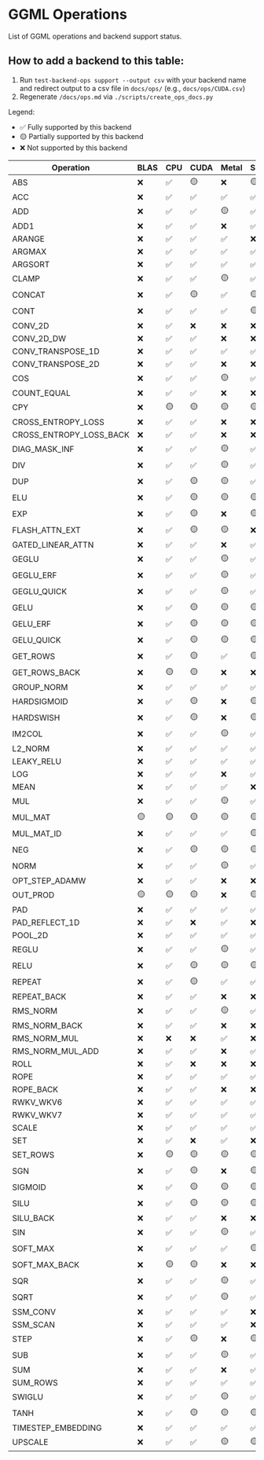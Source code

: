 # GGML Operations

List of GGML operations and backend support status.

## How to add a backend to this table:

1. Run `test-backend-ops support --output csv` with your backend name and redirect output to a csv file in `docs/ops/` (e.g., `docs/ops/CUDA.csv`)
2. Regenerate `/docs/ops.md` via `./scripts/create_ops_docs.py`

Legend:
- ✅ Fully supported by this backend
- 🟡 Partially supported by this backend
- ❌ Not supported by this backend

| Operation | BLAS | CPU | CUDA | Metal | SYCL | Vulkan |
|-----------|------|------|------|------|------|------|
|                              ABS | ❌ | ✅ | 🟡 | ❌ | 🟡 | ❌ |
|                              ACC | ❌ | ✅ | ✅ | ✅ | ✅ | ✅ |
|                              ADD | ❌ | ✅ | ✅ | 🟡 | ✅ | ✅ |
|                             ADD1 | ❌ | ✅ | ✅ | ❌ | ✅ | ❌ |
|                           ARANGE | ❌ | ✅ | ✅ | ✅ | ❌ | ❌ |
|                           ARGMAX | ❌ | ✅ | ✅ | ✅ | ✅ | ✅ |
|                          ARGSORT | ❌ | ✅ | ✅ | ✅ | ✅ | ✅ |
|                            CLAMP | ❌ | ✅ | ✅ | 🟡 | ✅ | 🟡 |
|                           CONCAT | ❌ | ✅ | 🟡 | ✅ | 🟡 | ✅ |
|                             CONT | ❌ | ✅ | ✅ | ✅ | 🟡 | 🟡 |
|                          CONV_2D | ❌ | ✅ | ❌ | ❌ | ❌ | ✅ |
|                       CONV_2D_DW | ❌ | ✅ | ✅ | ❌ | ❌ | ✅ |
|                CONV_TRANSPOSE_1D | ❌ | ✅ | ✅ | ✅ | ✅ | ✅ |
|                CONV_TRANSPOSE_2D | ❌ | ✅ | ✅ | ❌ | ❌ | ❌ |
|                              COS | ❌ | ✅ | ✅ | 🟡 | ✅ | 🟡 |
|                      COUNT_EQUAL | ❌ | ✅ | ✅ | ❌ | ❌ | ✅ |
|                              CPY | ❌ | 🟡 | 🟡 | 🟡 | 🟡 | 🟡 |
|               CROSS_ENTROPY_LOSS | ❌ | ✅ | ✅ | ❌ | ❌ | ❌ |
|          CROSS_ENTROPY_LOSS_BACK | ❌ | ✅ | ✅ | ❌ | ❌ | ❌ |
|                    DIAG_MASK_INF | ❌ | ✅ | ✅ | 🟡 | ✅ | ✅ |
|                              DIV | ❌ | ✅ | ✅ | 🟡 | ✅ | ✅ |
|                              DUP | ❌ | ✅ | 🟡 | 🟡 | ✅ | 🟡 |
|                              ELU | ❌ | ✅ | 🟡 | 🟡 | 🟡 | ❌ |
|                              EXP | ❌ | ✅ | 🟡 | ❌ | 🟡 | ❌ |
|                   FLASH_ATTN_EXT | ❌ | ✅ | 🟡 | 🟡 | ❌ | 🟡 |
|                GATED_LINEAR_ATTN | ❌ | ✅ | ✅ | ❌ | ✅ | ❌ |
|                            GEGLU | ❌ | ✅ | ✅ | 🟡 | ✅ | 🟡 |
|                        GEGLU_ERF | ❌ | ✅ | ✅ | 🟡 | ✅ | 🟡 |
|                      GEGLU_QUICK | ❌ | ✅ | ✅ | 🟡 | ✅ | 🟡 |
|                             GELU | ❌ | ✅ | 🟡 | 🟡 | 🟡 | 🟡 |
|                         GELU_ERF | ❌ | ✅ | 🟡 | 🟡 | 🟡 | 🟡 |
|                       GELU_QUICK | ❌ | ✅ | 🟡 | 🟡 | 🟡 | 🟡 |
|                         GET_ROWS | ❌ | ✅ | 🟡 | ✅ | 🟡 | 🟡 |
|                    GET_ROWS_BACK | ❌ | 🟡 | 🟡 | ❌ | ❌ | ❌ |
|                       GROUP_NORM | ❌ | ✅ | ✅ | ✅ | ✅ | ✅ |
|                      HARDSIGMOID | ❌ | ✅ | 🟡 | ❌ | 🟡 | ❌ |
|                        HARDSWISH | ❌ | ✅ | 🟡 | ❌ | 🟡 | ❌ |
|                           IM2COL | ❌ | ✅ | ✅ | 🟡 | ✅ | ✅ |
|                          L2_NORM | ❌ | ✅ | ✅ | ✅ | ✅ | ✅ |
|                       LEAKY_RELU | ❌ | ✅ | ✅ | ✅ | ✅ | ✅ |
|                              LOG | ❌ | ✅ | ✅ | ❌ | ✅ | ❌ |
|                             MEAN | ❌ | ✅ | ✅ | ✅ | ❌ | ❌ |
|                              MUL | ❌ | ✅ | ✅ | 🟡 | ✅ | ✅ |
|                          MUL_MAT | 🟡 | 🟡 | 🟡 | 🟡 | 🟡 | 🟡 |
|                       MUL_MAT_ID | ❌ | ✅ | ✅ | ✅ | 🟡 | ✅ |
|                              NEG | ❌ | ✅ | 🟡 | 🟡 | 🟡 | ❌ |
|                             NORM | ❌ | ✅ | ✅ | 🟡 | ✅ | 🟡 |
|                   OPT_STEP_ADAMW | ❌ | ✅ | ✅ | ❌ | ❌ | ✅ |
|                         OUT_PROD | 🟡 | 🟡 | 🟡 | ❌ | 🟡 | ❌ |
|                              PAD | ❌ | ✅ | ✅ | ✅ | ✅ | ✅ |
|                   PAD_REFLECT_1D | ❌ | ✅ | ❌ | ✅ | ❌ | ❌ |
|                          POOL_2D | ❌ | ✅ | ✅ | ✅ | ✅ | ✅ |
|                            REGLU | ❌ | ✅ | ✅ | 🟡 | ✅ | 🟡 |
|                             RELU | ❌ | ✅ | 🟡 | 🟡 | 🟡 | 🟡 |
|                           REPEAT | ❌ | ✅ | 🟡 | ✅ | ✅ | 🟡 |
|                      REPEAT_BACK | ❌ | ✅ | ✅ | ❌ | ❌ | ✅ |
|                         RMS_NORM | ❌ | ✅ | ✅ | 🟡 | ✅ | ✅ |
|                    RMS_NORM_BACK | ❌ | ✅ | ✅ | ❌ | ❌ | ✅ |
|                     RMS_NORM_MUL | ❌ | ❌ | ❌ | ✅ | ❌ | ❌ |
|                 RMS_NORM_MUL_ADD | ❌ | ✅ | ✅ | ❌ | ✅ | ✅ |
|                             ROLL | ❌ | ✅ | ❌ | ❌ | ❌ | ✅ |
|                             ROPE | ❌ | ✅ | ✅ | ✅ | ✅ | ✅ |
|                        ROPE_BACK | ❌ | ✅ | ✅ | ❌ | ❌ | ✅ |
|                        RWKV_WKV6 | ❌ | ✅ | ✅ | ✅ | ✅ | ✅ |
|                        RWKV_WKV7 | ❌ | ✅ | ✅ | ✅ | ✅ | ✅ |
|                            SCALE | ❌ | ✅ | ✅ | ✅ | ✅ | ✅ |
|                              SET | ❌ | ✅ | ❌ | ✅ | ❌ | ❌ |
|                         SET_ROWS | ❌ | 🟡 | 🟡 | 🟡 | 🟡 | 🟡 |
|                              SGN | ❌ | ✅ | 🟡 | ❌ | 🟡 | ❌ |
|                          SIGMOID | ❌ | ✅ | 🟡 | 🟡 | 🟡 | 🟡 |
|                             SILU | ❌ | ✅ | 🟡 | 🟡 | 🟡 | 🟡 |
|                        SILU_BACK | ❌ | ✅ | ✅ | ❌ | ❌ | ✅ |
|                              SIN | ❌ | ✅ | ✅ | 🟡 | ✅ | 🟡 |
|                         SOFT_MAX | ❌ | ✅ | ✅ | ✅ | 🟡 | ✅ |
|                    SOFT_MAX_BACK | ❌ | 🟡 | 🟡 | ❌ | ❌ | ✅ |
|                              SQR | ❌ | ✅ | ✅ | 🟡 | ✅ | 🟡 |
|                             SQRT | ❌ | ✅ | ✅ | 🟡 | ✅ | ❌ |
|                         SSM_CONV | ❌ | ✅ | ✅ | ✅ | ❌ | ❌ |
|                         SSM_SCAN | ❌ | ✅ | ✅ | ✅ | ❌ | ❌ |
|                             STEP | ❌ | ✅ | 🟡 | ❌ | 🟡 | ❌ |
|                              SUB | ❌ | ✅ | ✅ | 🟡 | ✅ | ✅ |
|                              SUM | ❌ | ✅ | ✅ | ❌ | ✅ | ✅ |
|                         SUM_ROWS | ❌ | ✅ | ✅ | ✅ | ✅ | ✅ |
|                           SWIGLU | ❌ | ✅ | ✅ | 🟡 | ✅ | 🟡 |
|                             TANH | ❌ | ✅ | 🟡 | 🟡 | 🟡 | 🟡 |
|               TIMESTEP_EMBEDDING | ❌ | ✅ | ✅ | ✅ | ✅ | ✅ |
|                          UPSCALE | ❌ | ✅ | ✅ | 🟡 | 🟡 | ✅ |
